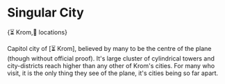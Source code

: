 # Singular City

{⏳ Krom,📍 locations}

Capitol city of [⏳ Krom], believed by many to be the centre of the plane (though without official proof). It's large cluster of cylindrical towers and city-districts reach higher than any other of Krom's cities. For many who visit, it is the only thing they see of the plane, it's cities being so far apart.